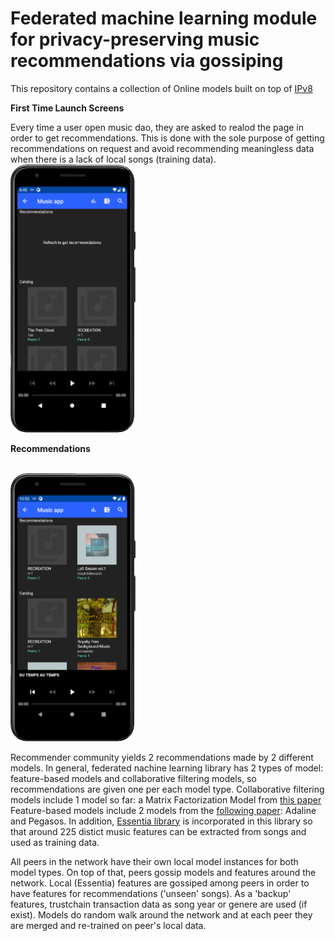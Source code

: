 # Federated machine learning module for privacy-preserving music recommendations via gossiping

This repository contains a collection of Online models built on top of [IPv8](https://github.com/MattSkala/kotlin-ipv8)

**First Time Launch Screens**

Every time a user open music dao, they are asked to realod the page in order to get recommendations. This is done with the sole purpose of getting recommendations on request and avoid recommending meaningless data when there is a lack of local songs (training data).
<br />
<img src="docs/imgs/start_recommendations.png" width="200px">

**Recommendations**

<br />
<img src="docs/imgs/recommendations.png" width="200px">

Recommender community yields 2 recommendations made by 2 different models. In general, federated nachine learning library has 2 types of model: feature-based models and collaborative filtering models, so recommendations are given one per each model type.
Collaborative filtering models include 1 model so far: a Matrix Factorization Model from [this paper](https://dmle.iais.fraunhofer.de/papers/hegedus2019decentralized.pdf)
Feature-based models include 2 models from the [following paper](https://arxiv.org/pdf/1109.1396.pdf): Adaline and Pegasos.
In addition, [Essentia library](https://essentia.upf.edu/) is incorporated in this library so that around 225 distict music features can be extracted from songs and used as training data.

All peers in the network have their own local model instances for both model types. On top of that, peers gossip models and features around the network.
Local (Essentia) features are gossiped among peers in order to have features for recommendations ('unseen' songs). As a 'backup' features, trustchain transaction data as song year or genere are used (if exist).
Models do random walk around the network and at each peer they are merged and re-trained on peer's local data.

